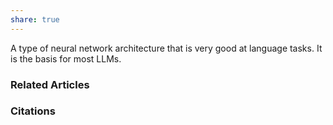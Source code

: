 ```yaml
---
share: true
---
```


A type of neural network architecture that is very good at language tasks. It is the basis for most LLMs.

### Related Articles

### Citations
